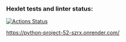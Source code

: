 ### Hexlet tests and linter status:
[![Actions Status](https://github.com/braimm/python-project-52/actions/workflows/hexlet-check.yml/badge.svg)](https://github.com/braimm/python-project-52/actions)

https://python-project-52-szrx.onrender.com/